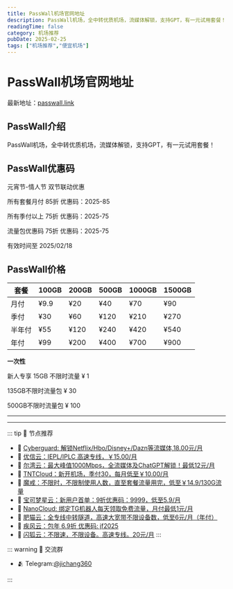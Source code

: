 ```yaml
---
title: PassWall机场官网地址
description: PassWall机场，全中转优质机场，流媒体解锁，支持GPT，有一元试用套餐！
readingTime: false
category: 机场推荐
pubDate: 2025-02-25
tags: ["机场推荐","便宜机场"]
---
```


# PassWall机场官网地址

最新地址：[passwall.link](https://a.suola.link/youxinyun)

## PassWall介绍

PassWall机场，全中转优质机场，流媒体解锁，支持GPT，有一元试用套餐！

## PassWall优惠码

元宵节-情人节 双节联动优惠

所有套餐月付 85折 优惠码：2025-85

所有季付以上 75折 优惠码：2025-75

流量包优惠码 75折 优惠码：2025-75

有效时间至 2025/02/18

## PassWall价格

|套餐|100GB|200GB|500GB|1000GB|1500GB|
|----|----|----|----|----|----|
|月付|¥9.9|¥20|¥40|¥70|¥90|
|季付|¥30|¥60|¥120|¥210|¥270|
|半年付|¥55|¥120|¥240|¥420|¥540|
|年付|¥99|¥200|¥400|¥700|¥900|

**一次性**

新人专享 15GB 不限时流量  ¥ 1

135GB不限时流量包 ¥ 30

500GB不限时流量包 ¥ 100

---------
---------

::: tip 🎉 节点推荐
- 🚀 [Cyberguard: 解锁Netflix/Hbo/Disney+/Dazn等流媒体,18.00元/月](https://www.cyberguard.best/#/register?code=XsreC0T5)<br>
- 🚀 [优信云：IEPL/IPLC 高速专线，￥15.00/月](https://www.优信云.com/#/register?code=JRtE5uIV)<br>
- 🚀 [尔湾云：最大峰值1000Mbps，全流媒体及ChatGPT解锁！最低12元/月](https://erwan6.net/auth/register?code=BoObCd)<br>
- 🚀 [TNTCloud：新开机场，季付30，每月低至￥10.00/月](https://haibing822.tntvipaff.cc/#/register?code=GtjJVgml)<br>
- 🚀 [魔戒：不限时，不限制使用人数，直至套餐流量用完，低至￥14.9/130G流量](https://mojie.app/#/register?code=sSdtPtLo)<br>
- 🚀 [宝可梦星云：新用户首单：9折优惠码：9999，低至5.9/月 ](https://a.suola.link/pokemon)<br>
- 🚀 [NanoCloud: 绑定TG机器人每天领取免费流量，月付最低1元/月](https://edu.uodoo.bid/auth/register?code=JMiOQDHf)<br>
- 🚀 [肥猫云：全专线中转隧道，高速大宽带不限设备数，低至6元/月（年付）](https://fchb1188.fcvipaff.cc/register?aff=X1vZd2wf)<br>
- 🚀 [疾风云：包年 6.9折 优惠码: jf2025](https://homes.tr25.cn?code=ReCm)<br>
- 🚀 [闪狐云：不限速，不限设备。高速专线。20元/月](https://inv02.ffaff.cc/register?aff=WQApz2pv)
:::

::: warning  💬 交流群

- 🫂 Telegram:[@jichang360](https://t.me/jichang360)

:::
